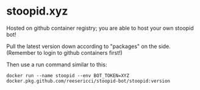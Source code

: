 # stoopid.xyz

Hosted on github container registry; you are able to host your own stoopid bot!

Pull the latest version down according to "packages" on the side. (Remember to login to github containers first!)

Then use a run command similar to this:

`docker run --name stoopid --env BOT_TOKEN=XYZ docker.pkg.github.com/reesericci/stoopid-bot/stoopid:version`
